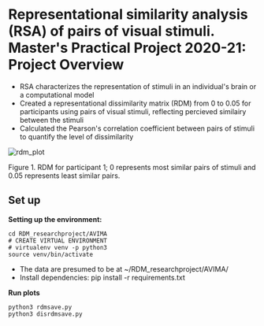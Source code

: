 # Representational similarity analysis (RSA) of pairs of visual stimuli. Master's Practical Project 2020-21: Project Overview #
- RSA characterizes the representation of stimuli in an individual's brain or a computational model 
- Created a representational dissimilarity matrix (RDM) from 0 to 0.05 for participants using pairs of visual stimuli, reflecting percieved similairy between the stimuli
- Calculated the Pearson's correlation coefficient between pairs of stimuli to quantify the level of dissimilarity 

![rdm_plot](https://user-images.githubusercontent.com/74196907/105768107-ce1f1580-5f53-11eb-84d7-8567bfd7fcb6.png)

Figure 1. RDM for participant 1; 0 represents most similar pairs of stimuli and 0.05 represents least similar pairs. 
## Set up ## 
**Setting up the environment:**

```
cd RDM_researchproject/AVIMA
# CREATE VIRTUAL ENVIRONMENT
# virtualenv venv -p python3
source venv/bin/activate
```
- The data are presumed to be at ~/RDM_researchproject/AVIMA/
- Install dependencies: pip install -r requirements.txt

**Run plots**
```
python3 rdmsave.py
python3 disrdmsave.py
```
